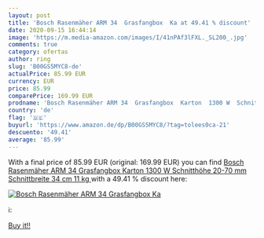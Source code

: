 ```yaml
---
layout: post
title: 'Bosch Rasenmäher ARM 34  Grasfangbox  Ka at 49.41 % discount'
date: 2020-09-15 16:44:14
image: 'https://m.media-amazon.com/images/I/41nPAf3lFXL._SL200_.jpg'
comments: true
category: ofertas
author: ring
slug: 'B00GS5MYC8-de'
actualPrice: 85.99 EUR
currency: EUR
price: 85.99
comparePrice: 169.99 EUR
prodname: 'Bosch Rasenmäher ARM 34  Grasfangbox  Karton  1300 W  Schnitthöhe 20-70 mm  Schnittbreite 34 cm  11 kg '
country: 'de'
flag: '🇩🇪'
buyurl: 'https://www.amazon.de/dp/B00GS5MYC8/?tag=tolees0ca-21'
descuento: '49.41'
average: '85.99'
---
```


With a final price of 85.99 EUR (original: 169.99 EUR) you can find [Bosch Rasenmäher ARM 34  Grasfangbox  Karton  1300 W  Schnitthöhe 20-70 mm  Schnittbreite 34 cm  11 kg ](https://www.amazon.de/dp/B00GS5MYC8/?tag=tolees0ca-21) with a  49.41 % discount here:

[![Bosch Rasenmäher ARM 34  Grasfangbox  Ka](https://m.media-amazon.com/images/I/41nPAf3lFXL._SL200_.jpg)](https://www.amazon.de/dp/B00GS5MYC8/?tag=tolees0ca-21)

ℹ️:


[Buy it!!](https://www.amazon.de/dp/B00GS5MYC8/?tag=tolees0ca-21)
